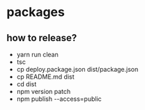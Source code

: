 # packages

## how to release?

- yarn run clean
- tsc
- cp deploy.package.json dist/package.json
- cp README.md dist
- cd dist
- npm version patch
- npm publish --access=public
